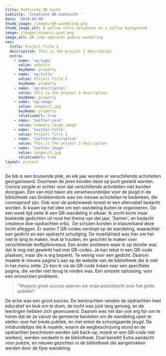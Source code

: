 ```yaml
---
title: Poëtische QR-tocht
subtitle: 'Creatieve QR-zoektocht '
date: '2019-04-08'
thumb_image: /images/QR-wandeling.png
thumb_image_alt: A yellow retro telephone on a yellow background
image: /images/oceanic-goat.png
image_alt: QR code opdracht poëzie wandeling
seo:
  title: Project Title 3
  description: This is the project 3 description
  extra:
    - name: 'og:type'
      value: website
      keyName: property
    - name: 'og:title'
      value: Project Title 3
      keyName: property
    - name: 'og:description'
      value: This is the project 3 description
      keyName: property
    - name: 'og:image'
      value: images/3.jpg
      keyName: property
      relativeUrl: true
    - name: 'twitter:card'
      value: summary_large_image
    - name: 'twitter:title'
      value: Project Title 3
    - name: 'twitter:description'
      value: This is the project 3 description
    - name: 'twitter:image'
      value: images/3.jpg
      relativeUrl: true
layout: project
---
```

De bib is een bruisende plek, en elk jaar worden er verschillende activiteiten georganiseerd. Doorheen de jaren konden deze op punt gesteld worden. Corona zorgde er echter voor dat verschillende activiteiten niet konden doorgaan. Een van mijn taken als verantwoordelijke voor de jeugd in de bibliotheek van Grobbendonk was om nieuwe activiteiten te bedenken, die coronaproof zijn. Ook voor de poëzieweek moest er een alternatief bedacht worden. Ik kwam op het idee om een wandeling buiten te organiseren. Op een week tijd zette ik een QR-wandeling in elkaar. Ik zocht korte maar boeiende gedichten uit rond het thema van dat jaar, 'Samen', en bedacht creatieve doe-opdrachten erbij.  De scholen konden in klasverband deze tocht afleggen. Er waren 7 QR-codes verstopt op de wandeling, waarachter een gedicht en een opdracht schuilging. De moeilijkheid was hier om het niet te lang te maken, leuk te houden, en geschikt te maken voor verschlilende leeftijdsniveaus. Een ander probleem waar ik op stootte was dat ik nog niet gewerkt had met QR-codes. Je kan tekst in een QR-code plaatsen, maar die is erg beperkt. Te weinig voor een gedicht. Daarom maakte ik nieuwe pagina's aan op de website van de bibliotheek die ik niet in het menu zette. Zo kon ik via de QR-code linken naar een specifieke pagina, die verder niet terug te vinden was. Een simpele oplossing, voor een onvoorzien probleem.

> "Wegens groot succes openen we onze poëzietocht voor het grote publiek!"

De actie was een groot succes. De leerkrachten vonden de opdrachten heel educatief en leuk om te doen, de tocht was juist lang genoeg, en de leerlingen hebben zich geamuseerd. Daarom was het dan ook erg fijn om te horen dat de ze vanuit de gemeente beslisten om de wandeling open te stellen voor het brede publiek, en niet enkel de schoolgaande jeugd. De infobundeltjes die ik maakte, waarin de wegbeschrijving stond en de opdrachten beschreven werden  (als back-up, moest er een QR-code niet werken), werden verdeeld in de bibliotheek. Doel bereikt! Extra aandacht voor poëzie, en nieuwe gezichten in de bibliotheek die aangetrokken werden door de fijne wandeling.
